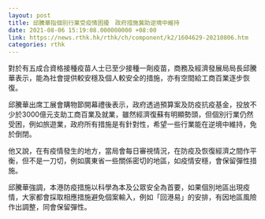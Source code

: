 ```yaml
---
layout: post
title: 邱騰華指個別行業受疫情困擾　政府措施冀助逆境中維持
date: 2021-08-06 15:19:08.000000000 +08:00
link: https://news.rthk.hk/rthk/ch/component/k2/1604629-20210806.htm
categories: rthk
---
```


對於有五成合資格接種疫苗人士已至少接種一劑疫苗，商務及經濟發展局局長邱騰華表示，能為社會提供較安穩及個人較安全的措施，亦有空間給工商百業逐步恢復。

邱騰華出席工展會購物節開幕禮後表示，政府透過預算案及防疫抗疫基金，投放不少於3000億元支助工商百業及就業，雖然經濟復蘇有明顯勢頭，但個別行業仍然受困，例如旅遊業，政府所有措施是有針對性，希望一些行業能在逆境中維持，免於倒閉。

他又說，在有疫情發生的地方，當局會每日審視情況，在防疫及恢復經濟之間作平衡，但不是一刀切，例如廣東省一些關係密切的地區，如疫情安穩，會保留彈性措施。

邱騰華強調，本港防疫措施以科學為本及公眾安全為首要，如果個別地區出現疫情，大家都會採取相應措施避免個案輸入，例如「回港易」的安排，有因地區風險作出調整，同會保留彈性。
